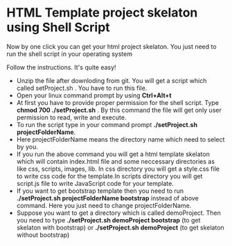 <h1>HTML Template project skelaton using Shell Script</h1>
<P>Now by one click you can get your html project skelaton. You just need to run the shell script in your operating system</p>
<p>Follow the instructions. It's quite easy!</p>
<div>
<ul>
<li>Unzip the file after downloding from git. You will get a script which called setProject.sh . You have to run this file.</li>
  <li>Open your linux command prompt by using <b>Ctrl+Alt+t</b></li>
<li>At first you have to provide proper permission for the shell script. Type <b>chmod 700 ./setProject.sh</b> . By this command the file will get only user permission to read, write and execute.</li>
<li>To run the script type in your command prompt <b>./setProject.sh projectFolderName</b>.</li>
<li>Here projectFolderName means the directory name which need to select by you.</li>
<li>If you run the above command you will get a html template skelaton which will contain index.html file and some neccessary
directories as like css, scripts, images, lib. In css directory you will get a style.css file to write css code for the template.In scripts directory you will get script.js file to write JavaScript code for your template.</li>
<li>If you want to get bootstrap template then you need to run <b>./setProject.sh projectFolderName bootstrap</b> instead of above command. Here you just need to change projectFolderName. </li>
<li>Suppose you want to get a directory which is called demoProject. Then you need to type <b>./setProject.sh demoProject bootstrap</b> (to get skelaton with bootstrap)
or <b>./setProject.sh demoProject</b> (to get skelaton without bootstrap)</li>
</ul>
</div>

